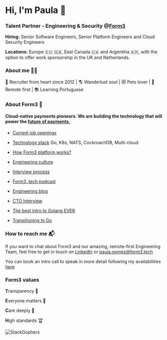 # Hi, I'm Paula 👋

### Talent Partner - Engineering & Security @[Form3](https://www.form3.tech/)

**Hiring:** Senior Software Engineers, Senior Platform Engineers and Cloud Security Engineers

**Locations:** Europe 🇪🇺 🇬🇧, East Canada 🇨🇦 and Argentina 🇦🇷, with the option to offer work sponsorship in the UK and Netherlands.

### About me 👩🏻

💙 Recruiter from heart since 2012 | 🌎 Wanderlust soul | 😻 Pets lover | 🏡 Remote first | 📚 Learning Portuguese

### About Form3 🚀

#### Cloud-native payments pioneers. We are building the technology that will power the [future of payments.](https://www.form3.tech/why-form3/about-us)

- [Current job openings](https://www.form3.tech/careers/vacancies)

- [Technology stack](https://stackshare.io/form3/main) Go, K8s, NATS, CockroachDB, Multi-cloud

- [How Form3 platform works?](https://vimeo.com/465419215)

- [Engineering culture](https://www.linkedin.com/company/form3-financial-cloud/life/)

- [Interview process](https://github.com/form3tech-oss/candidate-pack)

- [Form3 .tech podcast](https://techpodcast.form3.tech/)

- [Engineering blog](https://www.form3.tech/engineering/content)

- [CTO Interview](https://medium.com/tech-captains/cto-interview-steve-cook-revolutionising-the-banking-infrastructure-4f92830e2441)

- [The best intro to Golang EVER](https://www.youtube.com/watch?v=B1UP16OJpys)

- [Transitioning to Go](https://techpodcast.form3.tech/episodes/ep-24-tech-moving-to-go)

### How to reach me 📬

If you want to chat about Form3 and our amazing, remote-first Engineering Team, feel free to get in touch on [LinkedIn](https://www.linkedin.com/in/gomezpaula/) or [paula.gomez@form3.tech](mailto:paula.gomez@form3.tech)

You can book an intro call to speak in more detail following my availabilities [here](https://calendly.com/paulaform3/intro)

### Form3 values

**T**ransparency 👀

**E**veryone matters 👥

**C**are deeply 💞

**H**igh standards 🏆

![StackGophers](https://user-images.githubusercontent.com/91739932/190658928-68ec01f8-2217-4e3b-8ae9-f996dec8626d.png)
